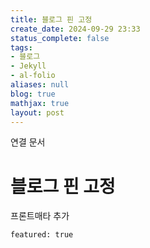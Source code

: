 ```yaml
---
title: 블로그 핀 고정
create_date: 2024-09-29 23:33
status_complete: false
tags:
- 블로그
- Jekyll
- al-folio
aliases: null
blog: true
mathjax: true
layout: post
---
```

연결 문서


# 블로그 핀 고정

프론트매타 추가

`featured: true`
